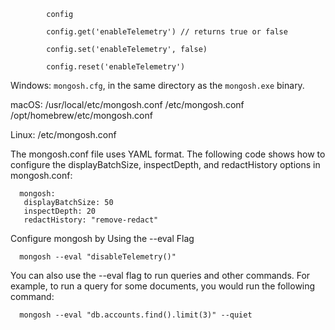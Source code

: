             config
            
            config.get('enableTelemetry') // returns true or false
            
            config.set('enableTelemetry', false)
            
            config.reset('enableTelemetry')

Windows: `mongosh.cfg`, in the same directory as the `mongosh.exe` binary.

macOS:
/usr/local/etc/mongosh.conf
/etc/mongosh.conf
/opt/homebrew/etc/mongosh.conf

Linux: /etc/mongosh.conf

The mongosh.conf file uses YAML format. The following code shows how to configure the displayBatchSize, inspectDepth, and redactHistory options in mongosh.conf:

      mongosh: 
       displayBatchSize: 50 
       inspectDepth: 20 
       redactHistory: "remove-redact"

  Configure mongosh by Using the --eval Flag

      mongosh --eval "disableTelemetry()"
  
You can also use the --eval flag to run queries and other commands. For example, to run a query for some documents, you would run the following command:

      mongosh --eval "db.accounts.find().limit(3)" --quiet
